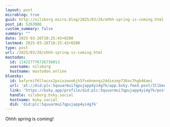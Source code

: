 ```yaml
---
layout: post
microblog: true
guid: http://nilsborg.micro.blog/2025/03/26/ohhh-spring-is-coming.html
post_id: 5263006
custom_summary: false
summary: ""
date: 2025-03-26T10:25:43+0200
lastmod: 2025-03-26T10:25:43+0200
type: post
url: /2025/03/26/ohhh-spring-is-coming.html
mastodon:
  id: 114227776726736013
  username: nilsborg
  hostname: mastodon.online
bluesky:
  id: bafyreif6llwcxs2pxixzwoo6jh5fveknenqz24diezep736ac7hgb46aei
  url: 'at://did:plc:5quuarmui7qpujapp4yi4g7k/app.bsky.feed.post/3llbeewfv5w2j'
  link: 'https://bsky.app/profile/did:plc:5quuarmui7qpujapp4yi4g7k/post/3llbeewfv5w2j'
  handle: nilsborg.bsky.social
  hostname: bsky.social
  did: 'did:plc:5quuarmui7qpujapp4yi4g7k'
---
```

Ohhh spring is coming! 
